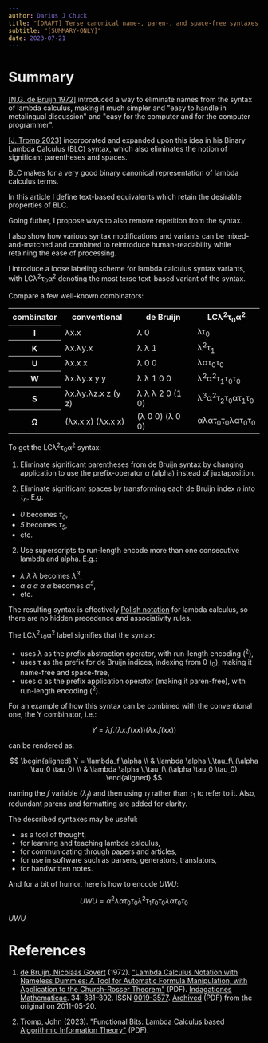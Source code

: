 ```yaml
---
author: Darius J Chuck
title: "[DRAFT] Terse canonical name-, paren-, and space-free syntaxes for lambda calculus"
subtitle: "[SUMMARY-ONLY]"
date: 2023-07-21
---
```


<style>
@media screen {
  html {
    /* todo: use for publishing a dark-mode draft: */
    filter: invert(1);
    font-size: 18pt;
  }
}
@media print {
  .pagebreak { page-break-before: always; }
}
</style>

<div class="pagebreak"> </div>

# Summary

[[N.G. de Bruijn 1972]](#debruijn) introduced a way to eliminate names from the syntax of lambda calculus, making it much simpler and "easy to handle in metalingual discussion" and "easy for the computer and for the computer programmer". 

[[J. Tromp 2023]](#tromp) incorporated and expanded upon this idea in his Binary Lambda Calculus (BLC) syntax, which also eliminates the notion of significant parentheses and spaces.

BLC makes for a very good binary canonical representation of lambda calculus terms.

In this article I define text-based equivalents which retain the desirable properties of BLC.

Going futher, I propose ways to also remove repetition from the syntax.

I also show how various syntax modifications and variants can be mixed-and-matched and combined to reintroduce human-readability while retaining the ease of processing.

I introduce a loose labeling scheme for lambda calculus syntax variants, with LCλ<sup>2</sup>τ<sub>0</sub>α<sup>2</sup> denoting the most terse text-based variant of the syntax.

Compare a few well-known combinators:

<table>
<tr>
  <th>combinator</th>
  <th>conventional</th>
  <th>de Bruijn</th>
  <th>LCλ<sup>2</sup>τ<sub>0</sub>α<sup>2</sup></th>
</tr>
<tr>
  <th>I</th>
  <td>λx.x</td>
  <td>λ 0</td>
  <td>λτ<sub>0</sub></td>
</tr>
<tr>
  <th>K</th>
  <td>λx.λy.x</td>
  <td>λ λ 1</td>
  <td>λ<sup>2</sup>τ<sub>1</sub></td>
</tr>
<tr>
  <th>U</th>
  <td>λx.x x</td>
  <td>λ 0 0</td>
  <td>λατ<sub>0</sub>τ<sub>0</sub></td>
</tr>
<tr>
  <th>W</th>
  <td>λx.λy.x y y</td>
  <td>λ λ 1 0 0</td>
  <td>λ<sup>2</sup>α<sup>2</sup>τ<sub>1</sub>τ<sub>0</sub>τ<sub>0</sub></td>
</tr>
<tr>
  <th>S</th>
  <td>λx.λy.λz.x z (y z)</td>
  <td>λ λ λ 2 0 (1 0)</td>
  <td>λ<sup>3</sup>α<sup>2</sup>τ<sub>2</sub>τ<sub>0</sub>ατ<sub>1</sub>τ<sub>0</sub></td>
</tr>
<tr>
  <th>Ω</th>
  <td>(λx.x x) (λx.x x)</td>
  <td>(λ 0 0) (λ 0 0)</td>
  <td>αλατ<sub>0</sub>τ<sub>0</sub>λατ<sub>0</sub>τ<sub>0</sub></td>
</tr>
</table>

To get the LCλ<sup>2</sup>τ<sub>0</sub>α<sup>2</sup> syntax:

1. Eliminate significant parentheses from de Bruijn syntax by changing application to use the prefix-operator *α* (alpha) instead of juxtaposition.

3. Eliminate significant spaces by transforming each de Bruijn index *n* into *τ<sub>n</sub>*. E.g.
  * *0* becomes *τ<sub>0</sub>*,
  * *5* becomes *τ<sub>5</sub>*,
  * etc.

2. Use superscripts to run-length encode more than one consecutive lambda and alpha. E.g.:
  * *λ λ λ* becomes *λ<sup>3</sup>*, 
  * *α α α α α* becomes *α<sup>5</sup>*, 
  * etc.

The resulting syntax is effectively [Polish notation](https://en.wikipedia.org/wiki/Polish_notation) for lambda calculus, so there are no hidden precedence and associativity rules.

<!-- todo: make these labels uniform thru the document -- make sure they are not messed up -->

The LCλ<sup>2</sup>τ<sub>0</sub>α<sup>2</sup> label signifies that the syntax: 

* uses λ as the prefix abstraction operator, with run-length encoding (<sup>2</sup>),
* uses τ as the prefix for de Bruijn indices, indexing from 0 (<sub>0</sub>), making it name-free and space-free, 
* uses α as the prefix application operator (making it paren-free), with run-length encoding (<sup>2</sup>).

For an example of how this syntax can be combined with the conventional one, the Y combinator, i.e.:

$$Y = λf.(λx.f (x x)) (λx.f (x x))$$

can be rendered as:

$$
\begin{aligned}
Y = \lambda_f \alpha \\
& \lambda \alpha \,\tau_f\,(\alpha \tau_0 \tau_0) \\
& \lambda \alpha \,\tau_f\,(\alpha \tau_0 \tau_0)
\end{aligned}
$$

naming the *f* variable ($\lambda_f$) and then using $\tau_f$ rather than $\tau_1$ to refer to it. Also, redundant parens and formatting are added for clarity.

The described syntaxes may be useful:

* as a tool of thought, 
* for learning and teaching lambda calculus, 
* for communicating through papers and articles, 
* for use in software such as parsers, generators, translators, 
* for handwritten notes.

And for a bit of humor, here is how to encode *UWU*:

$$UWU = α^2λατ_0τ_0λ^2τ_1τ_0τ_0λατ_0τ_0$$

*UWU*

# References

1. <a name="debruijn"></a> [de Bruijn, Nicolaas Govert](https://en.wikipedia.org/wiki/Nicolaas_Govert_de_Bruijn) (1972). ["Lambda Calculus Notation with Nameless Dummies: A Tool for Automatic Formula Manipulation, with Application to the Church-Rosser Theorem"](http://alexandria.tue.nl/repository/freearticles/597619.pdf) (PDF). [Indagationes Mathematicae](https://en.wikipedia.org/wiki/Indagationes_Mathematicae). 34: 381–392. ISSN [0019-3577](https://www.worldcat.org/issn/0019-3577). [Archived](https://web.archive.org/web/20110520163316/http://alexandria.tue.nl/repository/freearticles/597619.pdf) (PDF) from the original on 2011-05-20.

3. <a name="tromp"></a> [Tromp, John](https://en.wikipedia.org/wiki/John_Tromp) (2023). ["Functional Bits: Lambda Calculus based
Algorithmic Information Theory"](https://tromp.github.io/cl/LC.pdf) (PDF).
